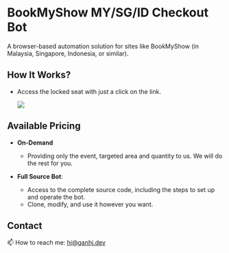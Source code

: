 # BookMyShow MY/SG/ID Checkout Bot
A browser-based automation solution for sites like BookMyShow (in Malaysia, Singapore, Indonesia, or similar).

## How It Works?
- Access the locked seat with just a click on the link.
  
  [![](https://github.com/user-attachments/assets/e501a6e2-7f1d-4e02-89ee-d95342d3a593)](#)

## Available Pricing
- **On-Demand**
  - Providing only the event, targeted area and quantity to us. We will do the rest for you.
  
- **Full Source Bot**:
  - Access to the complete source code, including the steps to set up and operate the bot.
  - Clone, modify, and use it however you want.

## Contact
📫 How to reach me: hj@ganhj.dev
